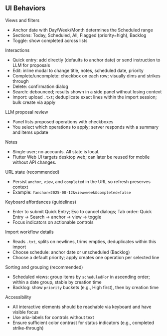 ## UI Behaviors

Views and filters
- Anchor date with Day/Week/Month determines the Scheduled range
- Sections: Today, Scheduled, All, Flagged (priority=high), Backlog
- Toggle: show completed across lists

Interactions
- Quick entry: add directly (defaults to anchor date) or send instruction to LLM for proposals
- Edit: inline modal to change title, notes, scheduled date, priority
- Complete/uncomplete: checkbox on each row; visually dims and strikes through
- Delete: confirmation dialog
- Search: debounced; results shown in a side panel without losing context
- Import: upload `.txt`; deduplicate exact lines within the import session; bulk create via apply

LLM proposal review
- Panel lists proposed operations with checkboxes
- You select which operations to apply; server responds with a summary and items update

Notes
- Single user; no accounts. All state is local.
- Flutter Web UI targets desktop web; can later be reused for mobile without API changes.

URL state (recommended)
- Persist `anchor`, `view`, and `completed` in the URL so refresh preserves context
- Example: `?anchor=2025-08-12&view=week&completed=false`

Keyboard affordances (guidelines)
- Enter to submit Quick Entry; Esc to cancel dialogs; Tab order: Quick Entry → Search → anchor → view → toggle
- Focus indicators on actionable controls

Import workflow details
- Reads `.txt`, splits on newlines, trims empties, deduplicates within this import
- Choose schedule: anchor date or unscheduled (Backlog)
- Choose a default priority; apply creates one operation per selected line

Sorting and grouping (recommended)
- Scheduled views: group items by `scheduledFor` in ascending order; within a date group, stable by creation time
- Backlog: show `priority` buckets (e.g., High first), then by creation time

Accessibility
- All interactive elements should be reachable via keyboard and have visible focus
- Use aria-labels for controls without text
- Ensure sufficient color contrast for status indicators (e.g., completed strike-through)


